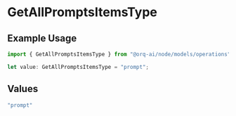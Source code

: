 # GetAllPromptsItemsType

## Example Usage

```typescript
import { GetAllPromptsItemsType } from "@orq-ai/node/models/operations";

let value: GetAllPromptsItemsType = "prompt";
```

## Values

```typescript
"prompt"
```
